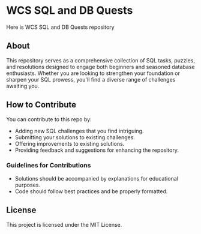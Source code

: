 # WCS SQL and DB Quests

Here is WCS SQL and DB Quests repository

## About

This repository serves as a comprehensive collection of SQL tasks, puzzles, and resolutions designed to engage both beginners and seasoned database enthusiasts. Whether you are looking to strengthen your foundation or sharpen your SQL prowess, you'll find a diverse range of challenges awaiting you.

## How to Contribute

You can contribute to this repo by:

- Adding new SQL challenges that you find intriguing.
- Submitting your solutions to existing challenges.
- Offering improvements to existing solutions.
- Providing feedback and suggestions for enhancing the repository.

### Guidelines for Contributions

- Solutions should be accompanied by explanations for educational purposes.
- Code should follow best practices and be properly formatted.

## License

This project is licensed under the MIT License.
